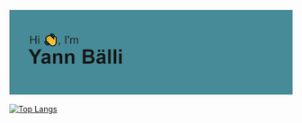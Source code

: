 [![MasterHead](https://github.com/LaKwiss/LaKwiss/blob/main/header.png)](https://github.com/lakwiss)

[![Top Langs](https://github-readme-stats.vercel.app/api/top-langs/?username=lakwiss&layout=compact&theme=radical)](https://github.com/anuraghazra/github-readme-stats)
